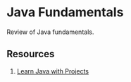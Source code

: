 # Java Fundamentals

Review of Java fundamentals.


## Resources

1. [Learn Java with Projects](https://subscription.packtpub.com/book/programming/9781837637188/2)
